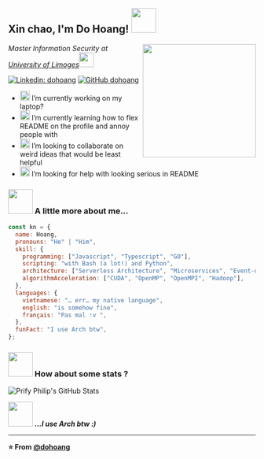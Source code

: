 <h2> Xin chao, I'm Do Hoang! <img src="https://media.giphy.com/media/mGcNjsfWAjY5AEZNw6/giphy.gif" width="50"></h2>
<img align='right' src="https://github.com/huyhoang8398/huyhoang8398/tree/master/assets/computer.gif" width="230">
<p><em>Master Information Security at <a href="https://www.unilim.fr">University of Limoges</a><img src="https://media.giphy.com/media/WUlplcMpOCEmTGBtBW/giphy.gif" width="30">
</em></p>

[![Linkedin: dohoang](https://img.shields.io/badge/-dohoang-blue?style=flat-square&logo=Linkedin&logoColor=white&link=https://www.linkedin.com/in/dohoang/)](https://www.linkedin.com/in/dohoang/)
[![GitHub dohoang](https://img.shields.io/github/followers/huyhoang8398?label=follow&style=social)](https://github.com/huyhoang8398)

- <img alt="GIF" src="https://github.com/huyhoang8398/huyhoang8398/tree/master/assets/wave.gif?raw=1" width="20vw" /> I’m currently working on my laptop?
- <img alt="GIF" src="https://github.com/huyhoang8398/huyhoang8398/tree/master/assets/gandalf_parrot.gif?raw=1" width="20vw" /> I’m currently learning how to flex README on the profile and annoy people with
- <img alt="GIF" src="https://github.com/huyhoang8398/huyhoang8398/tree/master/assets/headbang.gif?raw=1" width="20vw" /> I’m looking to collaborate on weird ideas that would be least helpful
- <img alt="GIF" src="https://github.com/huyhoang8398/huyhoang8398/tree/master/assets/hmm.gif?raw=1" width="20vw" /> I’m looking for help with looking serious in README
### <img src="https://media.giphy.com/media/VgCDAzcKvsR6OM0uWg/giphy.gif" width="50"> A little more about me...

```javascript
const kn = {
  name: Hoang,
  pronouns: "He" | "Him",
  skill: {
    programming: ["Javascript", "Typescript", "GO"],
    scripting: "with Bash (a lot!) and Python",
    architecture: ["Serverless Architecture", "Microservices", "Event-driven"],
    algorithmAcceleration: ["CUDA", "OpenMP", "OpenMPI", "Hadoop"],
  },
  languages: {
    vietnamese: "… err… my native language",
    english: "is somehow fine",
    français: "Pas mal :v ",
  },
  funFact: "I use Arch btw",
};
```

### <img src="https://media.giphy.com/media/VgCDAzcKvsR6OM0uWg/giphy.gif" width="50"> How about some stats ?
![Prify Philip's GitHub Stats](https://github-readme-stats.vercel.app/api?username=Amchuz&hide=["stars"]&show_icons=true)

<img src="https://upload.wikimedia.org/wikipedia/commons/thumb/a/a5/Archlinux-icon-crystal-64.svg/1200px-Archlinux-icon-crystal-64.svg.png" width="50"> <em><b>...I use Arch btw :)</em>

---

⭐️ From [@dohoang](https://github.com/huyhoang8398)
